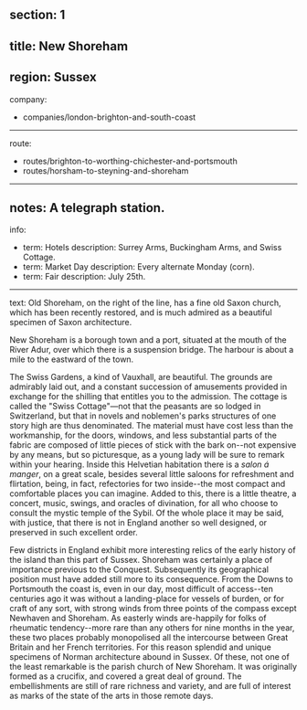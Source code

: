 ﻿section: 1
----
title: New Shoreham
----
region: Sussex
----
company:
- companies/london-brighton-and-south-coast
----
route:
- routes/brighton-to-worthing-chichester-and-portsmouth
- routes/horsham-to-steyning-and-shoreham
----
notes: A telegraph station.
----
info:
- term: Hotels
  description: Surrey Arms, Buckingham Arms, and Swiss Cottage.
- term: Market Day
  description: Every alternate Monday (corn).
- term: Fair
  description: July 25th.
----
text: Old <span class="u-smcp">Shoreham</span>, on the right of the line, has a fine old Saxon church, which has been recently restored, and is much admired as a beautiful specimen of Saxon architecture.

<span class="u-smcp">New Shoreham</span> is a borough town and a port, situated at the mouth of the River Adur, over which there is a suspension bridge. The harbour is about a mile to the eastward of the town.

The <span class="u-smcp">Swiss Gardens</span>, a kind of Vauxhall, are beautiful. The grounds are admirably laid out, and a constant succession of amusements provided in exchange for the shilling that entitles you to the admission. The cottage is called the "Swiss Cottage"—not that the peasants are so lodged in Switzerland, but that in novels and noblemen's parks structures of one story high are thus denominated. The material must have cost less than the workmanship, for the doors, windows, and less substantial parts of the fabric are composed of little pieces of stick with the bark on--not expensive by any means, but so picturesque, as a young lady will be sure to remark within your hearing. Inside this Helvetian habitation there is a *salon á manger*, on a great scale, besides several little saloons for refreshment and flirtation, being, in fact, refectories for two inside--the most compact and comfortable places you can imagine. Added to this, there is a little theatre, a concert, music, swings, and oracles of divination, for all who choose to consult the mystic temple of the Sybil. Of the whole place it may be said, with justice, that there is not in England another so well designed, or preserved in such excellent order.

Few districts in England exhibit more interesting relics of the early history of the island than this part of Sussex. Shoreham was certainly a place of importance previous to the Conquest. Subsequently its geographical position must have added still more to its consequence. From the Downs to Portsmouth the coast is, even in our day, most difficult of access--ten centuries ago it was without a landing-place for vessels of burden, or for craft of any sort, with strong winds from three points of the compass except Newhaven and Shoreham. As easterly winds are-happily for folks of rheumatic tendency--more rare than any others for nine months in the year, these two places probably monopolised all the intercourse between Great Britain and her French territories. For this reason splendid and unique specimens of Norman architecture abound in Sussex. Of these, not one of the least remarkable is the parish church of New Shoreham. It was originally formed as a crucifix, and covered a great deal of ground. The embellishments are still of rare richness and variety, and are full of interest as marks of the state of the arts in those remote days.
